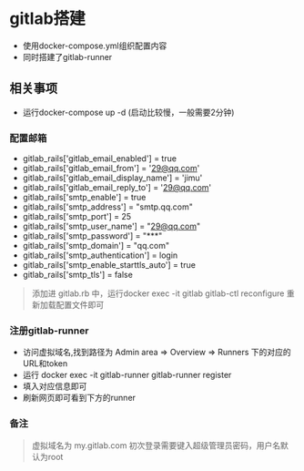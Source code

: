 gitlab搭建
================

* 使用docker-compose.yml组织配置内容
* 同时搭建了gitlab-runner


相关事项
-----------

* 运行docker-compose up -d (启动比较慢，一般需要2分钟)

### 配置邮箱
*  gitlab_rails['gitlab_email_enabled'] = true
*  gitlab_rails['gitlab_email_from'] = '29@qq.com'
*  gitlab_rails['gitlab_email_display_name'] = 'jimu'
*  gitlab_rails['gitlab_email_reply_to'] = '29@qq.com'
*  gitlab_rails['smtp_enable'] = true
*  gitlab_rails['smtp_address'] = "smtp.qq.com"
*  gitlab_rails['smtp_port'] = 25
*  gitlab_rails['smtp_user_name'] = "29@qq.com"
*  gitlab_rails['smtp_password'] = "***"
*  gitlab_rails['smtp_domain'] = "qq.com"
*  gitlab_rails['smtp_authentication'] = login
*  gitlab_rails['smtp_enable_starttls_auto'] = true
*  gitlab_rails['smtp_tls'] = false

> 添加进 gitlab.rb 中，运行docker exec -it gitlab gitlab-ctl reconfigure 重新加载配置文件即可

### 注册gitlab-runner
* 访问虚拟域名,找到路径为 Admin area => Overview => Runners 下的对应的URL和token
* 运行 docker exec -it gitlab-runner gitlab-runner register
* 填入对应信息即可
* 刷新网页即可看到下方的runner

### 备注
> 虚拟域名为 my.gitlab.com
> 初次登录需要键入超级管理员密码，用户名默认为root